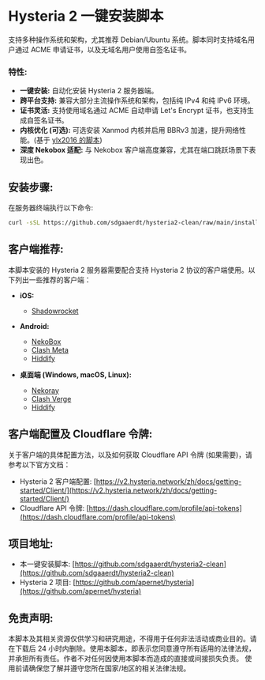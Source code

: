 # Hysteria 2 一键安装脚本

支持多种操作系统和架构，尤其推荐 Debian/Ubuntu 系统。脚本同时支持域名用户通过 ACME 申请证书，以及无域名用户使用自签名证书。

### **特性:**

* **一键安装:**  自动化安装 Hysteria 2 服务器端。
* **跨平台支持:** 兼容大部分主流操作系统和架构，包括纯 IPv4 和纯 IPv6 环境。
* **证书灵活:**  支持使用域名通过 ACME 自动申请 Let's Encrypt 证书，也支持生成自签名证书。
* **内核优化 (可选):** 可选安装 Xanmod 内核并启用 BBRv3 加速，提升网络性能。(基于 [ylx2016 的脚本](https://github.com/ylx2016/Linux-NetSpeed))
* **深度 Nekobox 适配:**  与 Nekobox 客户端高度兼容，尤其在端口跳跃场景下表现出色。


## **安装步骤:**

在服务器终端执行以下命令:

```bash
curl -sSL https://github.com/sdgaaerdt/hysteria2-clean/raw/main/install.sh -o install.sh && chmod +x install.sh && bash install.sh
```

## **客户端推荐:**

本脚本安装的 Hysteria 2 服务器需要配合支持 Hysteria 2 协议的客户端使用。以下列出一些推荐的客户端：

* **iOS:**
    * [Shadowrocket](https://apps.apple.com/us/app/shadowrocket/id932747118)

* **Android:**
    * [NekoBox](https://github.com/MatsuriDayo/NekoBoxForAndroid)
    * [Clash Meta](https://github.com/MetaCubeX/ClashMetaForAndroid)
    * [Hiddify](https://github.com/hiddify/hiddify-next)

* **桌面端 (Windows, macOS, Linux):**
    * [Nekoray](https://github.com/MatsuriDayo/nekoray)
    * [Clash Verge](https://github.com/clash-verge-rev/clash-verge-rev)
    * [Hiddify](https://github.com/hiddify/hiddify-next)


## **客户端配置及 Cloudflare 令牌:**

关于客户端的具体配置方法，以及如何获取 Cloudflare API 令牌 (如果需要)，请参考以下官方文档：

* Hysteria 2 客户端配置: [https://v2.hysteria.network/zh/docs/getting-started/Client/](https://v2.hysteria.network/zh/docs/getting-started/Client/)
* Cloudflare API 令牌: [https://dash.cloudflare.com/profile/api-tokens](https://dash.cloudflare.com/profile/api-tokens)


## **项目地址:**

* 本一键安装脚本: [https://github.com/sdgaaerdt/hysteria2-clean](https://github.com/sdgaaerdt/hysteria2-clean)
* Hysteria 2 项目: [https://github.com/apernet/hysteria](https://github.com/apernet/hysteria)


## **免责声明:**

本脚本及其相关资源仅供学习和研究用途，不得用于任何非法活动或商业目的。请在下载后 24 小时内删除。使用本脚本，即表示您同意遵守所有适用的法律法规，并承担所有责任。作者不对任何因使用本脚本而造成的直接或间接损失负责。 使用前请确保您了解并遵守您所在国家/地区的相关法律法规。
